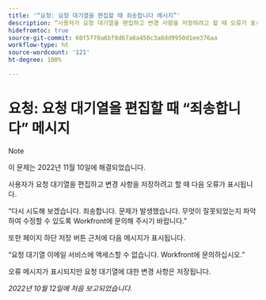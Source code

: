 ```yaml
---
title: '“요청: 요청 대기열을 편집할 때 죄송합니다 메시지”'
description: “사용자가 요청 대기열을 편집하고 변경 사항을 저장하려고 할 때 오류가 표시됩니다.”
hidefromtoc: true
source-git-commit: 60f5f70a6bf8d67a8a450c3a8dd9950d1ee376aa
workflow-type: ht
source-wordcount: '121'
ht-degree: 100%

---
```



# 요청: 요청 대기열을 편집할 때 “죄송합니다” 메시지

>[!NOTE]
>
>이 문제는 2022년 11월 10일에 해결되었습니다.

사용자가 요청 대기열을 편집하고 변경 사항을 저장하려고 할 때 다음 오류가 표시됩니다.

“다시 시도해 보겠습니다. 죄송합니다. 문제가 발생했습니다. 무엇이 잘못되었는지 파악하여 수정할 수 있도록 Workfront에 문의해 주시기 바랍니다.”

또한 페이지 하단 저장 버튼 근처에 다음 메시지가 표시됩니다.

“요청 대기열 이메일 서비스에 액세스할 수 없습니다. Workfront에 문의하십시오.”

오류 메시지가 표시되지만 요청 대기열에 대한 변경 사항은 저장됩니다.

_2022년 10월 12일에 처음 보고되었습니다._

